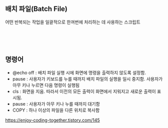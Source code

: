## 배치 파일(Batch File)
어떤 반복되는 작업을 일괄적으로 한꺼번에 처리하는 데 사용하는 스크립트

<br/><br/><br/>

## 명령어 
- @echo off : 배치 파일 실행 시에 화면에 명령을 출력하지 않도록 설정함.  
- pause : 사용자가 키보드를 누를 때까지 배치 파일의 실행을 일시 중지함. 사용자가 아무 키나 누르면 다음 명령이 실행됨
- cls : 화면을 지움. 따라서 이전의 모든 출력이 화면에서 지워지고 새로운 출력이 표시됨. 
- pause : 사용자가 아무 키나 누를 때까지 대기함
- COPY :	하나 이상의 파일을 다른 위치로 복사함


https://enjoy-coding-together.tistory.com/145

